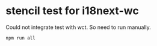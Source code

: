# stencil test for i18next-wc

Could not integrate test with wct. So need to run manually.

    npm run all
